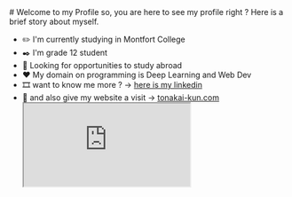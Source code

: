 <div markdown="1">
# Welcome to my Profile
so, you are here to see my profile right ?
Here is a brief story about myself.

- ✏️ I'm currently studying in Montfort College
- ✒️ I'm grade 12 student
- 🛫 Looking for opportunities to study abroad
- ❤️ My domain on programming is Deep Learning and Web Dev
- 🎞️ want to know me more ? -> [here is my linkedin](https://www.linkedin.com/in/amorn-phanturat-0b52b1220/)
- 🍁 and also give my website a visit -> [tonakai-kun.com](https://www.tonakai-kun.com)
  <iframe src="https://skyline.github.com/ShadeOfOmuro/2021"></iframe>
</div>

